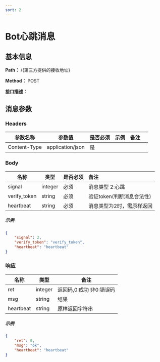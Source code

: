```yaml
---
sort: 2
---
```


# Bot心跳消息

## 基本信息

**Path：** /{第三方提供的接收地址}

**Method：** POST

**接口描述：**


## 消息参数

### Headers

| 参数名称      | 参数值           | 是否必须 | 示例 | 备注 |      |
| ------------- | ---------------- | -------- | ---- | ---- | ---- |
| Content-Type  | application/json | 是       |      |      |      |

### Body

| 名称                                                      | 类型       | 是否必须 | 备注                                                         |
| ------------                                             | ---------- | -------- | :----------------------------------------------------------- |
| signal                                                   | integer    | 必须     | 消息类型 2:心跳                        |
| verify_token                                             | string     | 必须     | 验证token(判断消息合法性)                                   |
| heartbeat                                                | string     | 必须     | 消息类型为2时，需原样返回                                  |

##### 示例

```json
{
	"signal": 2,
	"verify_token": "verify_token",
	"heartbeat": "heartbeat"
}
```



### 响应

| 名称  | 类型      | 备注              |
|-----|---------|-----------------|
| ret | integer | 返回码,0:成功 非0:错误码 |
| msg | string  | 结果              |
| heartbeat | string  | 原样返回字符串              |

##### 示例

```json
{
	"ret": 0,
	"msg": "ok",
	"heartbeat": "heartbeat"
}
```
